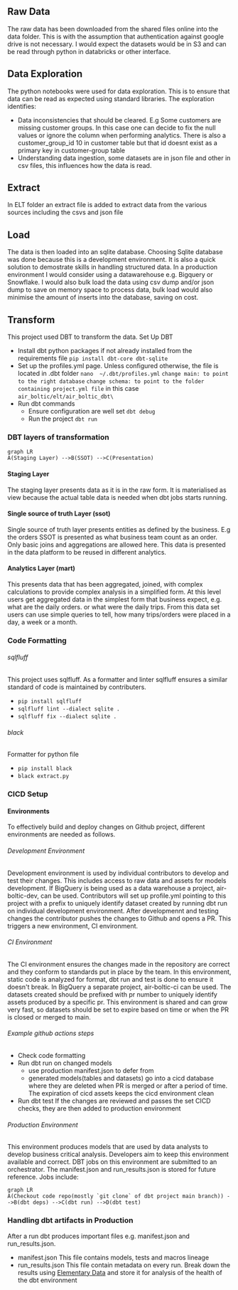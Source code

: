 ## Raw Data
The raw data has been downloaded from the shared files online into the data folder.
This is with the assumption that authentication against google drive is not necessary. I would expect the datasets would be in S3 and can be read through python in databricks or other interface.
## Data Exploration
The python notebooks were used for data exploration. This is to ensure that data can be read as expected using standard libraries.
The exploration identifies:
- Data inconsistencies that should be cleared. E.g Some customers are missing customer groups. In this case one can decide to fix the null values or ignore the column when performing analytics. There is also a customer_group_id 10 in customer table but that id doesnt exist as a primary key in customer-group table
- Understanding data ingestion, some datasets are in json file and other in csv files, this influences how the data is read.
## Extract
In ELT folder an extract file is added to extract data from the various sources including the csvs and json file
## Load
The data is then loaded into an sqlite database. Choosing Sqlite database was done because this is a development environment. It is also a quick solution to demostrate skills in handling structured data. In a production environment I would consider using a datawarehouse e.g. Bigquery or Snowflake. I would also bulk load the data using csv dump and/or json dump to save on memory space to process data, bulk load would also minimise the amount of inserts into the database, saving on cost.
## Transform
This project used DBT to transform the data.
Set Up DBT
- Install dbt python packages if not already installed from the requirements file
    `pip install dbt-core dbt-sqlite`
- Set up the profiles.yml page. Unless configured otherwise, the file is located in .dbt folder
    `nano  ~/.dbt/profiles.yml`
    `change main: to point to the right database`
    `change schema: to point to the folder containing project.yml file` in this case `air_boltic/elt/air_boltic_dbt\`
- Run dbt commands
    - Ensure configuration are well set `dbt debug`
    - Run the project `dbt run`

### DBT layers of transformation

```mermaid
graph LR
A(Staging Layer) -->B(SSOT) -->C(Presentation)  
```

#### Staging Layer
The staging layer presents data as it is in the raw form. It is materialised as view because the actual table data is needed when dbt jobs starts running. 
#### Single source of truth Layer (ssot)
Single source of truth layer presents entities as defined by the business. E.g the orders SSOT is presented as what business team count as an order. Only basic joins and aggregations are allowed here. This data is presented in the data platform to be reused in different analytics.
#### Analytics Layer (mart)
This presents data that has been aggregated, joined, with complex calculations to provide complex analysis in a simplified form. At this level users get aggregated data in the simplest form that business expect, e.g. what are the daily orders. or what were the daily trips. From this data set users can use simple queries to tell, how many trips/orders were placed in a day, a week or a month.

### Code Formatting
###### sqlfluff
This project uses sqlfluff. As a formatter and linter sqlfluff ensures a similar standard of code is maintained by contributers.
- `pip install sqlfluff`
- `sqlfluff lint --dialect sqlite .`
- `sqlfluff fix --dialect sqlite .`

###### black
Formatter for python file
- `pip install black`
- `black extract.py`

### CICD Setup
#### Environments
To effectively build and deploy changes on Github project, different environments are needed as follows.
###### Development Environment
Development environment is used by individual contributors to develop and test their changes. This includes access to raw data and assets for models development. If BigQuery is being used as a data warehouse a project, air-boltic-dev, can be used. Contributors will set up profile.yml pointing to this project with a prefix to uniquely identify dataset created by running dbt run on individual development environment.
After developmennt and testing changes the contributor pushes the changes to Github and opens a PR. This triggers a new environment, CI environment.
###### CI Environment
The CI environment ensures the changes made in the repository are correct and they conform to standards put in place by the team. In this environment, static code is analyzed for format, dbt run and test is done to ensure it doesn't break.
In BigQuery a separate project, air-boltic-ci can be used. The datasets created should be prefixed with pr number to uniquely identify assets produced by a specific pr. This environment is shared and can grow very fast, so datasets should be set to expire based on time or when the PR is closed or merged to main.
###### Example github actions steps
- Check code formatting
- Run dbt run on changed models
    - use production manifest.json to defer from
    - generated models(tables and datasets) go into a cicd database where they are deleted when PR is merged or after a period of time.
    The expiration of cicd assets keeps the cicd environment clean
- Run dbt test
If the changes are reviewed and passes the set CICD checks, they are then added to production environment
###### Production Environment
This environment produces models that are used by data analysts to develop business critical analysis. Developers aim to keep this environment available and correct.
DBT jobs on this environment are submitted to an orchestrator.
The manifest.json and run_results.json is stored for future reference.
Jobs include:
```mermaid
graph LR
A(Checkout code repo(mostly `git clone` of dbt project main branch)) -->B(dbt deps) -->C(dbt run) -->D(dbt test)  
```


### Handling dbt artifacts in Production
After a run dbt produces important files e.g. manifest.json and run_results.json.
- manifest.json
    This file contains models, tests and macros lineage
- run_results.json
    This file contain metadata on every run.
Break down the results using [Elementary Data](https://www.elementary-data.com/) and store it for analysis of the health of the dbt environment


